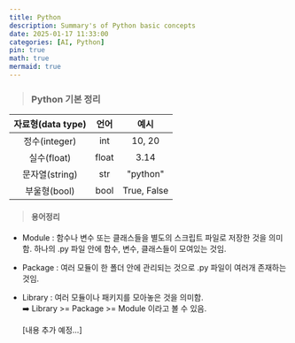 ```yaml
---
title: Python
description: Summary's of Python basic concepts
date: 2025-01-17 11:33:00
categories: [AI, Python]
pin: true
math: true
mermaid: true
---
```

> ### Python 기본 정리

| 자료형(data type) | 언어  |    예시     |
| :---------------: | :---: | :---------: |
|   정수(integer)   |  int  |   10, 20    |
|    실수(float)    | float |    3.14     |
|  문자열(string)   |  str  |  "python"   |
|   부울형(bool)    | bool  | True, False |





> #### 용어정리
- Module : 함수나 변수 또는 클래스들을 별도의 스크립트 파일로 저장한 것을 의미함. 하나의 .py 파일 안에 함수, 변수, 클래스들이 모여있는 것임.
- Package :  여러 모듈이 한 폴더 안에 관리되는 것으로 .py 파일이 여러개 존재하는 것임.
- Library : 여러 모듈이나 패키지를 모아놓은 것을 의미함.   
  ➡️   Library >= Package >= Module 이라고 볼 수 있음.


  [내용 추가 예정...]